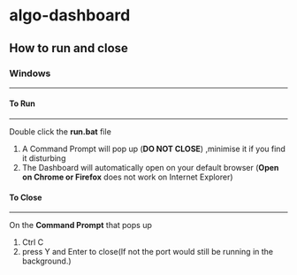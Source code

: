 # algo-dashboard

## How to run and close

### Windows
------------------------------------------------------------------------------------------------------------------------------------------

#### To Run
------------------------------------- 
Double click the **run.bat** file  

1) A Command Prompt will pop up (**DO NOT CLOSE**) ,minimise it if you find it disturbing
2) The Dashboard will automatically open on your default browser (**Open on Chrome or Firefox** does not work on Internet Explorer)

#### To Close
---------------------
On the **Command Prompt** that pops up
1) Ctrl C
2) press Y and Enter to close(If not the port would still be running in the background.)

